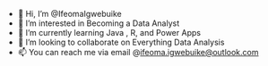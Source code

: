 - 👋 Hi, I’m @IfeomaIgwebuike
- 👀 I’m interested in Becoming a Data Analyst
- 🌱 I’m currently learning Java , R, and Power Apps
- 💞️ I’m looking to collaborate on Everything Data Analysis
- 📫 You can reach me via email @ifeoma.igwebuike@outlook.com

<!---
IfeomaIgwebuike/IfeomaIgwebuike is a ✨ special ✨ repository because its `README.md` (this file) appears on your GitHub profile.
You can click the Preview link to take a look at your changes.
--->
